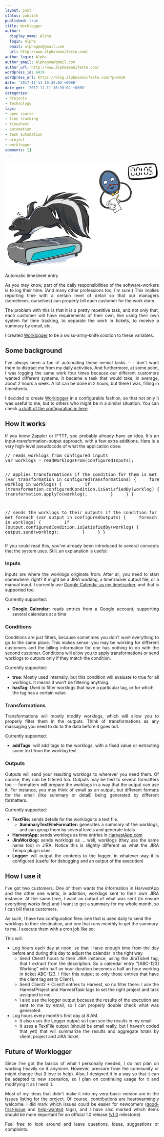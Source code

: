 ```yaml
---
layout: post
status: publish
published: true
title: Worklogger
author:
  display_name: Alpha
  login: Alpha
  email: alphagma@gmail.com
  url: http://www.alphasmanifesto.com/
author_login: Alpha
author_email: alphagma@gmail.com
author_url: http://www.alphasmanifesto.com/
wordpress_id: 6419
wordpress_url: https://blog.alphasmanifesto.com/?p=6419
date: '2017-11-11 10:39:02 +0000'
date_gmt: '2017-11-11 16:39:02 +0000'
categories:
- Projects
- Technology
tags:
- open source
- time tracking
- timesheet
- automation
- task automation
- project
- worklogger
comments: []
---
```


![](/assets/time.jpg)

Automatic timesheet entry

<p style="text-align: justify;">As you may know, part of the daily responsibilities of the software-workers is to log their time. (And many other professions too, I'm sure.) This implies reporting time with a certain level of detail so that our managers (sometimes, ourselves) can properly bill each customer for the work done.</p>
<p style="text-align: justify;">The problem with this is that it is a pretty repetitive task, and not only that, each customer will have requirements of their own, like using their own system for time tracking, to separate the work in tickets, to receive a summary by email, etc.</p>
<p style="text-align: justify;">I created <a href="https://github.com/AlphaGit/worklogger">Worklogger</a> to be a swiss-army-knife solution to these variables.</p>
<p><!--more--></p>
<h2>Some background</h2>
<p style="text-align: justify;">I've always been a fan of automating these menial tasks -- I don't want them to distract me from my daily activities. And furthermore, at some point, I was logging the same work four times because our different customers wanted different systems. It became a task that would take, in average, about 2 hours a week. A lot can be done in 2 hours, but there I was, filling in timesheets.</p>
<p style="text-align: justify;">I decided to create <a href="https://github.com/AlphaGit/worklogger">Worklogger</a> in a configurable fashion, so that not only it was useful to me, but to others who might be in a similar situation. You can check <a href="https://github.com/AlphaGit/worklogger/blob/master/docs/configuration.md">a draft of the configuration in here</a>.</p>
<h2>How it works</h2>
<p style="text-align: justify;">If you know Zappier or IFTTT, you probably already have an idea. It's an input-transformation-output approach, with a few extra additions. Here is a very high-level pseudocode of what the application does:</p>
<pre>// reads worklogs from configured inputs
var worklogs = readWorklogsFrom(configuredInputs);

// applies transformations if the condition for them is met
foreach (var transformation in configuredTransformations) {
&nbsp; &nbsp; foreach (var worklog in worklogs) {
&nbsp; &nbsp; &nbsp; &nbsp; if (transformation.configuredCondition.isSatisfiedBy(worklog) {
&nbsp; &nbsp; &nbsp; &nbsp; &nbsp; &nbsp; transformation.applyTo(worklog);
&nbsp; &nbsp; &nbsp; &nbsp; }
&nbsp; &nbsp; }
}

// sends the worklogs to their outputs if the condition for them is met
foreach (var output in configuredOutputs) {
&nbsp; &nbsp; foreach (var worklog in worklogs) {
&nbsp; &nbsp; &nbsp; &nbsp; if (output.configuredCondition.isSatisfiedBy(worklog) {
&nbsp; &nbsp; &nbsp; &nbsp; &nbsp; &nbsp; output.send(worklog);
&nbsp; &nbsp; &nbsp; &nbsp; }
&nbsp; &nbsp; }
}</pre>
<p style="text-align: justify;">If you could read this, you've already been introduced to several concepts that the system uses. Still, an explanation is useful:</p>
<h3>Inputs</h3>
<p style="text-align: justify;">Inputs are where the worklogs originate&nbsp;from. After all, you need to start somewhere, right? It might be a JIRA worklog, a timetracker output file, or a manual input. I currently use <a href="https://blog.alphasmanifesto.com/2015/05/19/my-time-tracker-google-calendar/">Google Calendar as my timetracker</a>, and that is supported too.</p>
<p style="text-align: justify;">Currently supported:</p>
<ul>
<li style="text-align: justify;"><strong>Google Calendar</strong>: reads entries from a Google account, supporting several calendars at a time</li>
</ul>
<h3>Conditions</h3>
<p style="text-align: justify;">Conditions are just filters, because sometimes you don't want everything to go to the same place. This makes sense: you may be working for different customers and the billing information for one has nothing to do with the second customer. Conditions will allow you to apply transformations or send worklogs to outputs only if they match the condition.</p>
<p style="text-align: justify;">Currently supported:</p>
<ul>
<li style="text-align: justify;"><strong>true</strong>: Mostly used internally, but this condition will evaluate to true for all worklogs. It means it won't be filtering anything.</li>
<li><strong>hasTag</strong>: Used to filter worklogs that have a particular tag, or for which the tag has a certain value.</li>
</ul>
<h3>Transformations</h3>
<p style="text-align: justify;">Transformations will mostly modify worklogs, which will allow you to properly filter them in the outputs. Think of transformations as any massaging you need to do to the data before it goes out.</p>
<p style="text-align: justify;">Currently supported:</p>
<ul>
<li style="text-align: justify;"><strong>addTags</strong>: will add tags to the worklogs, with a fixed value or extracting some text from the worklog text</li>
</ul>
<h3>Outputs</h3>
<p style="text-align: justify;">Outputs will send your resulting worklogs to wherever you need them. Of course, they can be filtered too. Outputs may be tied to several formatters too -- formatters will prepare the worklogs in a way that the output can use it. For instance, you may think of email as an output, but different formats for the email (like summary or detail) being generated by different formatters.</p>
<p style="text-align: justify;">Currently supported:</p>
<ul>
<li style="text-align: justify;"><strong>TextFile:</strong> sends details for the worklogs to a text file.
<ul>
<li><strong>SummaryTextFileFormatter:</strong> generates a summary of the worklogs, and can group them by several levels and generate totals</li>
</ul>
</li>
<li style="text-align: justify;"><strong>HarvestApp:</strong> sends worklogs as time entries in <a href="https://harvestapp.com/">HarvestApp.com</a></li>
<li style="text-align: justify;"><strong>JiraWorklog:</strong> sends worklogs as ... well, worklogs (they use the same name too) in JIRA. Notice this is slightly different as what the JIRA Tempo plugin uses.</li>
<li style="text-align: justify;"><strong>Logger:</strong> will output the contents to the logger, in whatever way it is configured (useful for debugging and an output of the execution)</li>
</ul>
<h2>How I use it</h2>
<p style="text-align: justify;">I've got two customers. One of them wants the information in HarvestApp and the other one wants, in addition, worklogs sent to their own JIRA instance. At the same time, I want an output of what was sent (to ensure everything works fine) and I want to get a summary for my whole month, so I can bill these customers.</p>
<p>As such, I have two configuration files: one that is used daily to send the worklogs to their destination, and one that runs monthly to get the summary to me. I execute them with a cron job like so:</p>
<p><script src="https://gist.github.com/AlphaGit/1ea8316e6f585ba42a73d8b4444a148d.js"></script></p>
<p style="text-align: justify;">This will:</p>
<ul>
<li style="text-align: justify;">Log hours each day at noon, so that I have enough time from the day before and during this day to adjust the calendar in the right way
<ul>
<li>Send Client1 hours to their JIRA instance, using the JiraTicket tag, that I extract from the description. So a calendar entry "[ABC-123] Working" with half an hour duration becomes a half an hour worklog in ticket ABC-123. I filter this output to only those entries that have the client tag set to Client1.</li>
<li>Send Client2 + Client1 entries to Harvest, so no filter there. I use the HarvestProject and HarvestTask tags to set the right project and task assigned to me.</li>
<li>I also use the logger output because the results of the execution are sent to me by email, so I can properly double check what was generated.</li>
</ul>
</li>
<li>Log hours every month's first day at 8 AM.
<ul>
<li style="text-align: justify;">It also uses the Logger output so I can see the results in my email.</li>
<li style="text-align: justify;">It uses a TextFile output (should be email really, but I haven't coded that yet) that will summarize the results and aggregate totals by client, project and JIRA ticket.</li>
</ul>
</li>
</ul>
<h2>Future of Worklogger</h2>
<p style="text-align: justify;">Since I've got the basics of what I personally needed, I do not plan on working heavily on it anymore. However, pressure from the community or might change that (I love to help). Also, I designed it in a way so that it can be adapted to new scenarios, so I plan on continuing usage for it and modifying it as I need it.</p>
<p style="text-align: justify;">Most of my ideas that didn't make it into my very-basic version are in the <a href="https://github.com/AlphaGit/worklogger/issues">issues listing for the project</a>. Of course, contributions are heartwarmingly welcome. I did mark which issues could be easier for newcomers (<a href="https://github.com/AlphaGit/worklogger/issues?q=is%3Aissue+is%3Aopen+label%3A%22good+first+issue%22">good-first-issue</a> and <a href="https://github.com/AlphaGit/worklogger/issues?q=is%3Aissue+is%3Aopen+label%3A%22help+wanted%22">help-wanted</a>&nbsp;tags), and I have also marked which items should be more important for an official 1.0 release (<a href="https://github.com/AlphaGit/worklogger/milestone/1">v1.0</a> milestone).</p>
<p style="text-align: justify;">Feel free to look around and leave questions, ideas, suggestions or complaints.</p>
